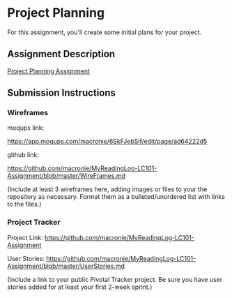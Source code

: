 # Project Planning
For this assignment, you'll create some initial plans for your project.

## Assignment Description
[Project Planning Assignment](https://education.launchcode.org/liftoff/assignments/planning/)

## Submission Instructions

### Wireframes
moqups link: 

https://app.moqups.com/macronie/6SkFJebSif/edit/page/ad64222d5

github link:

https://github.com/macronie/MyReadingLog-LC101-Assignment/blob/master/WireFrames.md

(Include at least 3 wireframes here, adding images or files to your the repository as necessary. Format them as a bulleted/unordered list with links to the files.)

### Project Tracker
Project Link:
https://github.com/macronie/MyReadingLog-LC101-Assignment

User Stories: https://github.com/macronie/MyReadingLog-LC101-Assignment/blob/master/UserStories.md

(Include a link to your public Pivotal Tracker project. Be sure you have user stories added for at least your first 2-week sprint.)